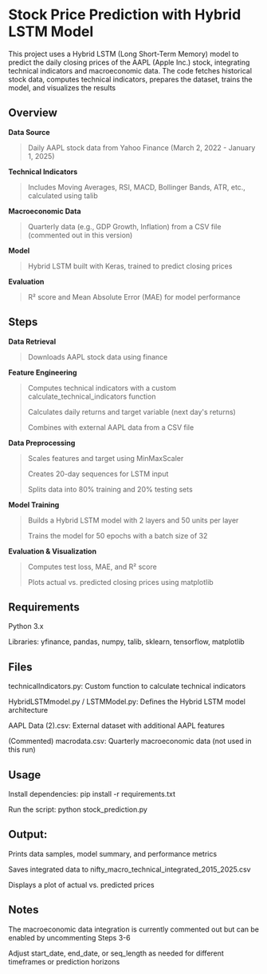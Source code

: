 # Stock Price Prediction with Hybrid LSTM Model

This project uses a Hybrid LSTM (Long Short-Term Memory) model to predict the daily closing prices of the AAPL (Apple Inc.) stock, integrating technical indicators and macroeconomic data. The code fetches historical stock data, computes technical indicators, prepares the dataset, trains the model, and visualizes the results


## Overview

**Data Source**
> Daily AAPL stock data from Yahoo Finance (March 2, 2022 - January 1, 2025)

**Technical Indicators**
> Includes Moving Averages, RSI, MACD, Bollinger Bands, ATR, etc., calculated using talib

**Macroeconomic Data**
> Quarterly data (e.g., GDP Growth, Inflation) from a CSV file (commented out in this version)

**Model**
> Hybrid LSTM built with Keras, trained to predict closing prices

**Evaluation**
> R² score and Mean Absolute Error (MAE) for model performance


## Steps

**Data Retrieval**
> Downloads AAPL stock data using finance

**Feature Engineering**
> Computes technical indicators with a custom calculate_technical_indicators function
> 
> Calculates daily returns and target variable (next day's returns)
> 
> Combines with external AAPL data from a CSV file

**Data Preprocessing**
> Scales features and target using MinMaxScaler
> 
> Creates 20-day sequences for LSTM input
> 
> Splits data into 80% training and 20% testing sets

**Model Training**
> Builds a Hybrid LSTM model with 2 layers and 50 units per layer
> 
> Trains the model for 50 epochs with a batch size of 32

**Evaluation & Visualization**
> Computes test loss, MAE, and R² score
> 
> Plots actual vs. predicted closing prices using matplotlib


## Requirements

Python 3.x

Libraries: yfinance, pandas, numpy, talib, sklearn, tensorflow, matplotlib


## Files

technicalIndicators.py: Custom function to calculate technical indicators

HybridLSTMmodel.py / LSTMModel.py: Defines the Hybrid LSTM model architecture

AAPL Data (2).csv: External dataset with additional AAPL features

(Commented) macrodata.csv: Quarterly macroeconomic data (not used in this run)


## Usage

Install dependencies: pip install -r requirements.txt

Run the script: python stock_prediction.py

## Output:

Prints data samples, model summary, and performance metrics

Saves integrated data to nifty_macro_technical_integrated_2015_2025.csv

Displays a plot of actual vs. predicted prices


## Notes

The macroeconomic data integration is currently commented out but can be enabled by uncommenting Steps 3-6

Adjust start_date, end_date, or seq_length as needed for different timeframes or prediction horizons
